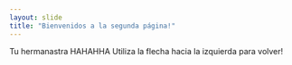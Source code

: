```yaml
---
layout: slide
title: "Bienvenidos a la segunda página!"
---
```

Tu hermanastra HAHAHHA
Utiliza la flecha hacia la izquierda para volver!
